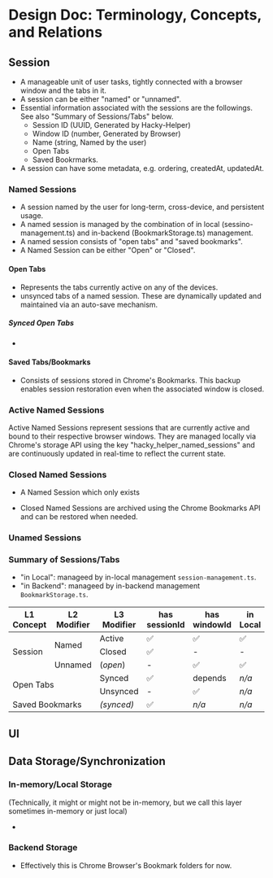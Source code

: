 # Design Doc: Terminology, Concepts, and Relations

## Session

- A manageable unit of user tasks, tightly connected with a browser window and the tabs in it.
- A session can be either "named" or "unnamed".
- Essential information associated with the sessions are the followings. See also "Summary of Sessions/Tabs" below.
  - Session ID (UUID, Generated by Hacky-Helper)
  - Window ID (number, Generated by Browser)
  - Name (string, Named by the user)
  - Open Tabs
  - Saved Bookrmarks.
- A session can have some metadata, e.g. ordering, createdAt, updatedAt.

### Named Sessions

- A session named by the user for long-term, cross-device, and persistent usage.
- A named session is managed by the combination of in local (sessino-management.ts) and in-backend (BookmarkStorage.ts) management.
- A named session consists of "open tabs" and "saved bookmarks".
- A Named Session can be either "Open" or "Closed".

#### Open Tabs

- Represents the tabs currently active on any of the devices.
- unsynced tabs of a named session. These are dynamically updated and maintained via an auto-save mechanism.

##### Synced Open Tabs

-

#### Saved Tabs/Bookmarks

- Consists of sessions stored in Chrome's Bookmarks. This backup enables session restoration even when the associated window is closed.

### Active Named Sessions

Active Named Sessions represent sessions that are currently active and bound to their respective browser windows. They are managed locally via Chrome's storage API using the key "hacky_helper_named_sessions" and are continuously updated in real-time to reflect the current state.

### Closed Named Sessions

- A Named Session which only exists

- Closed Named Sessions are archived using the Chrome Bookmarks API and can be restored when needed.

### Unamed Sessions

### Summary of Sessions/Tabs

- "in Local": manageed by in-local management `session-management.ts`.
- "in Backend": manageed by in-backend management `BookmarkStorage.ts`.

<table>
  <thead>
    <tr>
      <th>L1 Concept</th>
      <th>L2 Modifier</th>
      <th>L3 Modifier</th>
      <th>has sessionId</th>
      <th>has windowId</th>
      <th>in Local</th>
      <th>in Backend</th>
    </tr>
  </thead>
  <tr>
    <td rowspan="3">Session</td>
    <td rowspan="2">Named</td>
    <td>Active</td>
    <td>✅</td>
    <td>✅</td>
    <td>✅</td>
    <td>✅</td>
  </tr>
  <tr>
    <!-- <td>.</td> -->
    <td>Closed</td>
    <td>✅</td>
    <td>-</td>
    <td>-</td>
    <td>✅</td>
  </tr>
  <tr>
    <!-- <td>.</td> -->
    <td>Unnamed</td>
    <td>(<i>open</i>)</td>
    <td>-</td>
    <td>✅</td>
    <td>✅</td>
    <td>-</td>
  </tr>
  <tr>
    <td rowspan="2" colspan="2">Open Tabs</td>
    <td>Synced</td>
    <td>✅</td>
    <td></i>depends</i></td>
    <td><i>n/a</i></td>
    <td>✅</td>
  </tr>
  <tr>
    <td>Unsynced</td>
    <td>-</td>
    <td>✅</td>
    <td><i>n/a</i></td>
    <td>-</td>
  </tr>
  <tr>
    <td colspan="2">Saved Bookmarks</td>
    <td><i>(synced)</i></td>
    <td>✅</td>
    <td><i>n/a</i></td>
    <td><i>n/a</i></td>
    <td>✅</td>
  </tr>
</table>

## UI

## Data Storage/Synchronization

### In-memory/Local Storage

(Technically, it might or might not be in-memory, but we call this layer sometimes in-memory or just local)

-

### Backend Storage

- Effectively this is Chrome Browser's Bookmark folders for now.
